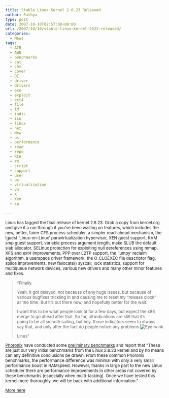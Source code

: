 ```yaml
---
title: Stable Linux Kernel 2.6.23 Released
author: Sathya
type: post
date: 2007-10-10T02:57:08+00:00
url: /2007/10/10/stable-linux-kernel-2623-released/
categories:
  - News
tags:
  - AIR
  - AWN
  - benchmarks
  - cat
  - chm
  - cover
  - DE
  - driver
  - drivers
  - exe
  - exploit
  - ext4
  - file
  - IM
  - indic
  - iso
  - linux
  - net
  - New
  - os
  - performance
  - read
  - repo
  - RIA
  - rm
  - script
  - support
  - user
  - ux
  - virtualization
  - vm
  - X
  - Xen
  - xp

---
```

<font size="2">Linus has tagged the final release of kernel 2.6.23. Grab a copy from kernel.org and give it a run through if you&#8217;ve been waiting on features, which includes the new, better, fairer CFS process scheduler, a simpler read-ahead mechanism, the lguest &#8216;Linux-on-Linux&#8217; paravirtualization hypervisor, XEN guest support, KVM smp guest support, variable process argument length, make SLUB the default slab allocator, SELinux protection for exploiting null dereferences using mmap, XFS and ext4 improvements, PPP over L2TP support, the &#8216;lumpy&#8217; reclaim algorithm, a userspace driver framework, the O_CLOEXEC file descriptor flag, splice improvements, new fallocate() syscall, lock statistics, support for multiqueue network devices, various new drivers and many other minor features and fixes.</p> 

<blockquote>
  <p>
    &#8220;Finally.
  </p>
  
  <p>
    Yeah, it got delayed, not because of any huge issues, but because of<br /> various bugfixes trickling in and causing me to reset my &#8220;release clock&#8221;<br /> all the time. But it&#8217;s out there now, and hopefully better for the wait.
  </p>
  
  <p>
    I want this to be what people look at for a few days, but expect the x86<br /> merge to go ahead after that. So far, all indications are still that it&#8217;s<br /> going to be all smooth sailing, but hey, those indicators seem to always<br /> say that, and only after the fact do people notice any problems <img src="https://www.tuxmachines.org/misc/smileys/wink.png" title="Eye-wink" alt="Eye-wink" />
  </p>
  
  <p>
    Linus&#8221;
  </p>
</blockquote>

<p>
  <a href="https://www.phoronix.com/scan.php?page=home">Phoronix</a> have conducted some <a href="https://www.phoronix.com/scan.php?page=article&item=872&num=1">preliminary benchmarks</a> and report that &#8220;These are just our very initial benchmarks from the Linux 2.6.23 kernel and by no means can any definitive conclusions be drawn. From these common Phoronix benchmarks, the performance difference was minimal with only a very small performance boost in RAMspeed. However, thanks in large part to the new Linux scheduler there are performance improvements in other areas not covered by these benchmarks (especially when multi-tasking). Once we have tested this kernel more thoroughly, we will be back with additional information.&#8221;
</p>

<p>
  <a href="https://pcburn.com/article.php?sid=2426" target="_blank">More </a><a href="https://kernelnewbies.org/Linux_2_6_23" target="_blank">here</a></font>
</p>
